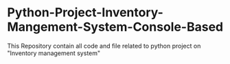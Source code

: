 # Python-Project-Inventory-Mangement-System-Console-Based
This Repository contain all code and file related to python project on "Inventory management system"
